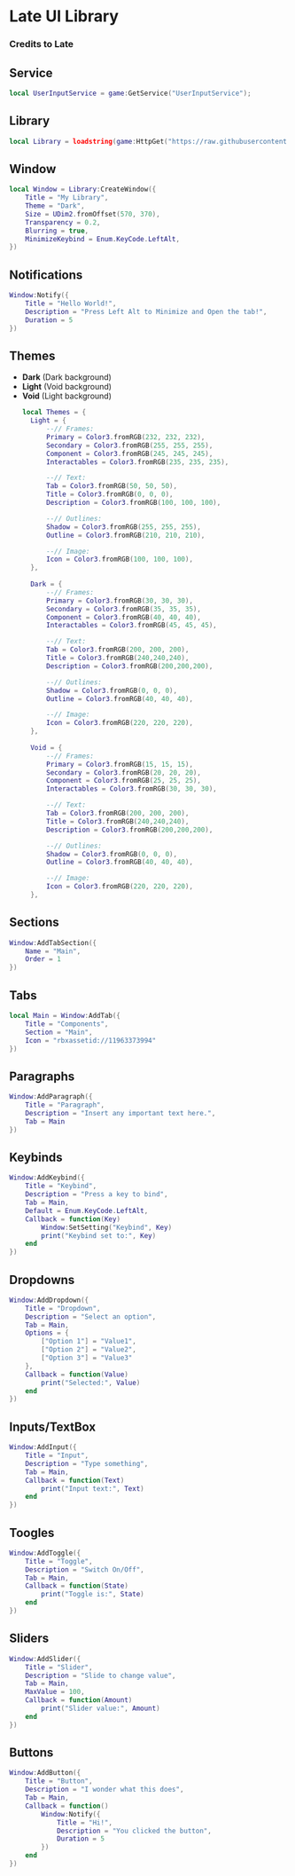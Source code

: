 # Late UI Library
### Credits to Late

## Service

```lua
local UserInputService = game:GetService("UserInputService");
```

## Library
```lua
local Library = loadstring(game:HttpGet("https://raw.githubusercontent.com/Git-art-byte/Sync-Commands/refs/heads/main/Source.lua"))()
```

## Window
```lua
local Window = Library:CreateWindow({
	Title = "My Library",
	Theme = "Dark",
	Size = UDim2.fromOffset(570, 370),
	Transparency = 0.2,
	Blurring = true,
	MinimizeKeybind = Enum.KeyCode.LeftAlt,
})
```

## Notifications
```lua
Window:Notify({
    Title = "Hello World!",
    Description = "Press Left Alt to Minimize and Open the tab!",
    Duration = 5
})
```

## Themes
- **Dark**  (Dark background)
- **Light** (Void background)
- **Void**  (Light background)
  ```lua
  local Themes = {
	Light = {
		--// Frames:
		Primary = Color3.fromRGB(232, 232, 232),
		Secondary = Color3.fromRGB(255, 255, 255),
		Component = Color3.fromRGB(245, 245, 245),
		Interactables = Color3.fromRGB(235, 235, 235),

		--// Text:
		Tab = Color3.fromRGB(50, 50, 50),
		Title = Color3.fromRGB(0, 0, 0),
		Description = Color3.fromRGB(100, 100, 100),

		--// Outlines:
		Shadow = Color3.fromRGB(255, 255, 255),
		Outline = Color3.fromRGB(210, 210, 210),

		--// Image:
		Icon = Color3.fromRGB(100, 100, 100),
	},
	
	Dark = {
		--// Frames:
		Primary = Color3.fromRGB(30, 30, 30),
		Secondary = Color3.fromRGB(35, 35, 35),
		Component = Color3.fromRGB(40, 40, 40),
		Interactables = Color3.fromRGB(45, 45, 45),

		--// Text:
		Tab = Color3.fromRGB(200, 200, 200),
		Title = Color3.fromRGB(240,240,240),
		Description = Color3.fromRGB(200,200,200),

		--// Outlines:
		Shadow = Color3.fromRGB(0, 0, 0),
		Outline = Color3.fromRGB(40, 40, 40),

		--// Image:
		Icon = Color3.fromRGB(220, 220, 220),
	},
	
	Void = {
		--// Frames:
		Primary = Color3.fromRGB(15, 15, 15),
		Secondary = Color3.fromRGB(20, 20, 20),
		Component = Color3.fromRGB(25, 25, 25),
		Interactables = Color3.fromRGB(30, 30, 30),

		--// Text:
		Tab = Color3.fromRGB(200, 200, 200),
		Title = Color3.fromRGB(240,240,240),
		Description = Color3.fromRGB(200,200,200),

		--// Outlines:
		Shadow = Color3.fromRGB(0, 0, 0),
		Outline = Color3.fromRGB(40, 40, 40),

		--// Image:
		Icon = Color3.fromRGB(220, 220, 220),
	},

## Sections
```lua
Window:AddTabSection({
    Name = "Main",
    Order = 1
})
```

## Tabs
```lua
local Main = Window:AddTab({
	Title = "Components",
	Section = "Main",
	Icon = "rbxassetid://11963373994"
})
```

## Paragraphs
```lua
Window:AddParagraph({
    Title = "Paragraph",
    Description = "Insert any important text here.",
    Tab = Main
})
```

## Keybinds
```lua
Window:AddKeybind({
    Title = "Keybind",
    Description = "Press a key to bind",
    Tab = Main,
    Default = Enum.KeyCode.LeftAlt,
    Callback = function(Key)
        Window:SetSetting("Keybind", Key)
        print("Keybind set to:", Key)
    end
})
```

## Dropdowns
```lua
Window:AddDropdown({
    Title = "Dropdown",
    Description = "Select an option",
    Tab = Main,
    Options = {
        ["Option 1"] = "Value1",
        ["Option 2"] = "Value2",
        ["Option 3"] = "Value3"
    },
    Callback = function(Value)
        print("Selected:", Value)
    end
})
```

## Inputs/TextBox
```lua
Window:AddInput({
    Title = "Input",
    Description = "Type something",
    Tab = Main,
    Callback = function(Text)
        print("Input text:", Text)
    end
})
```

## Toogles
```lua
Window:AddToggle({
    Title = "Toggle",
    Description = "Switch On/Off",
    Tab = Main,
    Callback = function(State)
        print("Toggle is:", State)
    end
})
```

## Sliders
```lua
Window:AddSlider({
    Title = "Slider",
    Description = "Slide to change value",
    Tab = Main,
    MaxValue = 100,
    Callback = function(Amount)
        print("Slider value:", Amount)
    end
})
```

## Buttons
```lua
Window:AddButton({
    Title = "Button",
    Description = "I wonder what this does",
    Tab = Main,
    Callback = function()
        Window:Notify({
            Title = "Hi!",
            Description = "You clicked the button",
            Duration = 5
        })
    end
})
```
